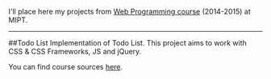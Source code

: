 I'll place here my projects from [Web Programming course](https://github.com/vpavlenko/web-programming) (2014-2015) at MIPT.
__________________

##Todo List
Implementation of Todo List. This project aims to work with CSS & CSS Frameworks, JS and jQuery.


You can find course sources [here](https://github.com/vpavlenko/web-programming).
